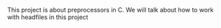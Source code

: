 This project is about preprocessors in C.
We will talk about how to work with headfiles in this project
